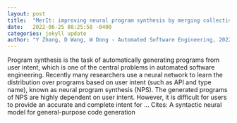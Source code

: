 ```yaml
---
layout: post
title:  "MerIt: improving neural program synthesis by merging collective intelligence"
date:   2022-06-25 08:25:58 -0400
categories: jekyll update
author: "Y Zhang, D Wang, W Dong - Automated Software Engineering, 2022"
---
```

Program synthesis is the task of automatically generating programs from user intent, which is one of the central problems in automated software engineering. Recently many researchers use a neural network to learn the distribution over programs based on user intent (such as API and type name), known as neural program synthesis (NPS). The generated programs of NPS are highly dependent on user intent. However, it is difficult for users to provide an accurate and complete intent for …
Cites: ‪A syntactic neural model for general-purpose code generation‬  